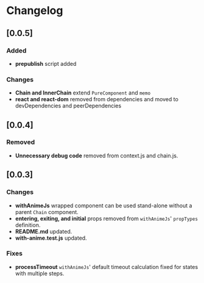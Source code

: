 # Changelog
## [0.0.5]
### Added
- **prepublish** script added

### Changes
- **Chain and InnerChain** extend `PureComponent` and `memo`
- **react and react-dom** removed from dependencies and moved to devDependencies and peerDependencies

## [0.0.4]
### Removed
- **Unnecessary debug code** removed from context.js and chain.js.

## [0.0.3]
### Changes
- **withAnimeJs** wrapped component can be used stand-alone without a parent `Chain` component.
- **entering, exiting, and initial** props removed from `withAnimeJs`' `propTypes` definition.
- **README.md** updated.
- **with-anime.test.js** updated.
### Fixes
- **processTimeout** `withAnimeJs`' default timeout calculation fixed for states with multiple steps.